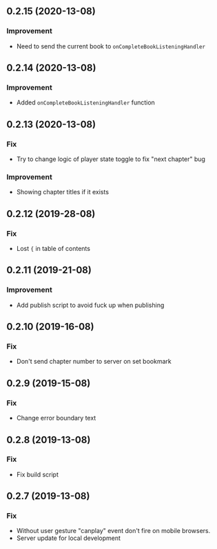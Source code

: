 <a name="0.2.15"></a>
## 0.2.15 (2020-13-08)

### Improvement
* Need to send the current book to `onCompleteBookListeningHandler` 

<a name="0.2.15"></a>
## 0.2.14 (2020-13-08)

### Improvement
* Added `onCompleteBookListeningHandler` function 


<a name="0.2.13"></a>
## 0.2.13 (2020-13-08)

### Fix
* Try to change logic of player state toggle to fix "next chapter" bug

### Improvement
* Showing chapter titles if it exists

<a name="0.2.12"></a>
## 0.2.12 (2019-28-08)

### Fix

* Lost `{` in table of contents

<a name="0.2.11"></a>
## 0.2.11 (2019-21-08)

### Improvement

* Add publish script to avoid fuck up when publishing

<a name="0.2.10"></a>
## 0.2.10 (2019-16-08)

### Fix

* Don't send chapter number to server on set bookmark

<a name="0.2.9"></a>
## 0.2.9 (2019-15-08)

### Fix

* Change error boundary text

<a name="0.2.8"></a>
## 0.2.8 (2019-13-08)

### Fix

* Fix build script


<a name="0.2.7"></a>
## 0.2.7 (2019-13-08)

### Fix

* Without user gesture "canplay" event don't fire on mobile browsers.
* Server update for local development
